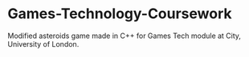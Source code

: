 # Games-Technology-Coursework
Modified asteroids game made in C++ for Games Tech module at City, University of London.

